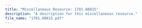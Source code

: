 ```yaml
---
title: "Miscellaneous Resource: 1701.08815"
description: "A description for this miscellaneous resource."
file_name: "1701.08815.pdf"
---
```


